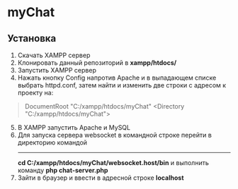# myChat
Установка
---------
1. Скачать XAMPP сервер
2. Клонировать данный репозиторий в **xampp/htdocs/**
3. Запустить XAMPP сервер
4. Нажать кнопку Config напротив Apache и в выпадающем списке выбрать httpd.conf,
затем найти и изменить две строки с адресом к проекту на:
>DocumentRoot "C:/xampp/htdocs/myChat"
><Directory "C:/xampp/htdocs/myChat">
5. В XAMPP запустить Apache и MySQL
6. Для запуска сервера websocket в командной строке перейти в директорию
командой<hr>**cd C:/xampp/htdocs/myChat/websocket.host/bin**
и выполнить команду **php chat-server.php**
7. Зайти в браузер и ввести в адресной строке **localhost**
